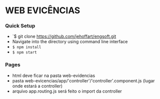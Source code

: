 # WEB EVICÊNCIAS

### Quick Setup
- `$ git clone https://github.com/jehoffart/engsoft.git
- Navigate into the directory using command line interface
- `$ npm install`
- `$ npm start`

### Pages
- html deve ficar na pasta web-evidencias
- pasta web-evicencias/app/'controller'/'controller'.component.js (lugar onde estará a controller)
- arquivo app.routing.js será feito o import da controller
